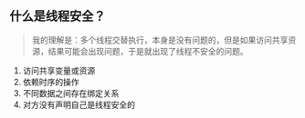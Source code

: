 ## 什么是线程安全？
> 我的理解是：多个线程交替执行，本身是没有问题的，但是如果访问共享资源，结果可能会出现问题，于是就出现了线程不安全的问题。

1. 访问共享变量或资源
2. 依赖时序的操作
3. 不同数据之间存在绑定关系
4. 对方没有声明自己是线程安全的